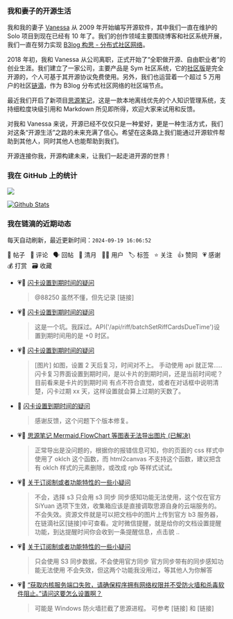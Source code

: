 ### 我和妻子的开源生活

我和我的妻子 [Vanessa](https://github.com/Vanessa219) 从 2009 年开始编写开源软件，其中我们一直在维护的 Solo 项目到现在已经有 10 年了。我们的创作领域主要围绕博客和社区系统开展，我们一直在努力实现 [B3log 构思 - 分布式社区网络](https://ld246.com/article/1546941897596)。

2018 年初，我和 Vanessa 从公司离职，正式开始了“全职做开源、自由职业者”的创业生涯。我们建立了一家公司，主要产品是 Sym 社区系统，它的[社区版](https://github.com/88250/symphony)是完全开源的，个人可基于其开源协议免费使用。另外，我们也运营着一个超过 5 万用户的社区[链滴](https://ld246.com)，作为 B3log 分布式社区网络的社区端节点。

最近我们开启了新项目[思源笔记](https://github.com/siyuan-note/siyuan)，这是一款本地离线优先的个人知识管理系统，支持细粒度块级引用和 Markdown 所见即所得，欢迎大家来试用和反馈。

对我和 Vanessa 来说，开源已经不仅仅只是一种爱好，更是一种生活方式，我们对这条“开源生活”之路的未来充满了信心。希望在这条路上我们能通过开源软件帮助到其他人，同时其他人也能帮助到我们。

开源连接你我，开源构建未来，让我们一起走进开源的世界！

### 我在 GitHub 上的统计

<a title="Hits" target="_blank" href="https://github.com/88250/88250"><img src="https://hits.b3log.org/88250/88250.svg"></a>

[![Github Stats](https://github-readme-stats.vercel.app/api?username=88250&theme=tokyonight&show_icons=true)](https://github.com/88250)

<!--events start -->

### 我在链滴的近期动态

每天自动刷新，最近更新时间：`2024-09-19 16:06:52`

📝 帖子 &nbsp; 💬 评论 &nbsp; 🗣 回帖 &nbsp; 🌙 清月 &nbsp; 👨‍💻 用户 &nbsp; 🏷️ 标签 &nbsp; ⭐️ 关注 &nbsp; 👍 赞同 &nbsp; 💗 感谢 &nbsp; 💰 打赏 &nbsp; 🗃 收藏

* 💗💬 [闪卡设置到期时间的疑问](https://ld246.com/article/1724855353719/comment/1724855529448#comments)

  > @88250 虽然不懂，但先记录 [链接]
* 💗💬 [闪卡设置到期时间的疑问](https://ld246.com/article/1724855353719/comment/1724861397017#comments)

  > 这是一个坑。我踩过。API('/api/riff/batchSetRiffCardsDueTime')设置到期时间用的是 +0 时区。
* 💗📝 [闪卡设置到期时间的疑问](https://ld246.com/article/1724855353719)

  > [图片] 如图，设置 2 天后复习，时间对不上。 手动使用 api 就正常..... 闪卡复习界面设置到期时间，是以卡片的到期时间，还是当前时间呢？目前看来是卡片的到期时间 有点不符合直觉，或者在对话框中说明清楚，闪卡过期 xx 天，这样设置就会算上过期的天数了。
* 💬 [闪卡设置到期时间的疑问](https://ld246.com/article/1724855353719/comment/1726673160122#comments)

  > 感谢反馈，这个问题下个版本修复。
* 💗💬 [思源笔记 Mermaid,FlowChart 等图表无法导出图片 (已解决)](https://ld246.com/article/1726650671477/comment/1726656682770#comments)

  > 正常导出是没问题的，根据你的报错信息可知，你的页面的 css 样式中使用了 oklch 这个函数，而 html2canvas 不支持这个函数，建议把含有 oklch 样式的元素删除，或改成 rgb 等样式试试。
* 💗💬 [关于订阅制或者功能特性的一些小疑问](https://ld246.com/article/1726669302386/comment/1726671109602#comments)

  > 不会，选择 s3 只会用 s3 同步 同步感知功能无法使用，这个仅在官方 SiYuan 选项下生效，收集箱应该是直接调取思源自身的云端服务的。 不会失效。资源文件就是可以把文档中的图片上传到官方 b3 服务器，在链滴社区[链接]中可查看。定时微信提醒，就是给你的文档设置提醒功能，到达提醒时间你会收到一条提醒信息，点击貌 ..
* 💗💬 [关于订阅制或者功能特性的一些小疑问](https://ld246.com/article/1726669302386/comment/1726669444160#comments)

  > 只会使用 S3 同步数据，不会使用官方同步 官方同步带有的同步感知功能无法使用 不会失效，但这两个功能我没用过，等其他人为你解答
* 💗💬 [“获取内核服务端口失败，请确保程序拥有网络权限并不受防火墙和杀毒软件阻止。”请问这要怎么设置啊？](https://ld246.com/article/1726669266124/comment/1726670214297#comments)

  > 可能是 Windows 防火墙拦截了思源进程。 可参考 [链接] 和 [链接]


<!--events end -->
